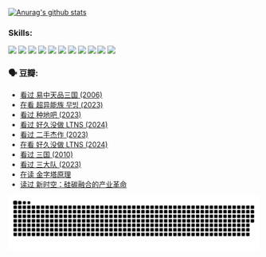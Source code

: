 
[![Anurag's github stats](https://github-readme-stats.vercel.app/api?username=w940853815)](https://github.com/anuraghazra/github-readme-stats)

### Skills:

<code><img height="32" src="https://cdn.jsdelivr.net/npm/simple-icons@v5/icons/python.svg"></code>
<code><img height="32" src="https://cdn.jsdelivr.net/npm/simple-icons@v5/icons/javascript.svg"></code>
<code><img height="32" src="https://cdn.jsdelivr.net/npm/simple-icons@v5/icons/django.svg"></code>
<code><img height="32" src="https://cdn.jsdelivr.net/npm/simple-icons@v5/icons/flask.svg"></code>
<code><img height="32" src="https://cdn.jsdelivr.net/npm/simple-icons@v5/icons/vuetify.svg"></code>
<code><img height="32" src="https://cdn.jsdelivr.net/npm/simple-icons@v5/icons/git.svg"></code>
<code><img height="32" src="https://cdn.jsdelivr.net/npm/simple-icons@v5/icons/docker.svg"></code>
<code><img height="32" src="https://cdn.jsdelivr.net/npm/simple-icons@v5/icons/postgresql.svg"></code>
<code><img height="32" src="https://cdn.jsdelivr.net/npm/simple-icons@v5/icons/elasticsearch.svg"></code>
<code><img height="32" src="https://cdn.jsdelivr.net/npm/simple-icons@v5/icons/macos.svg"></code>
<code><img height="32" src="https://cdn.jsdelivr.net/npm/simple-icons@v5/icons/linux.svg"></code>

### 🗣 豆瓣:

<!-- DOUBAN-ACTIVITIES:START -->
- [看过 易中天品三国‎ (2006)](https://www.douban.com/people/136069238/status/4529910812/?_i=09295786)
- [在看 超异能族 무빙‎ (2023)](https://www.douban.com/people/136069238/status/4527291077/?_i=09295786)
- [看过 种地吧‎ (2023)](https://www.douban.com/people/136069238/status/4527289637/?_i=09295786)
- [看过 好久没做 LTNS‎ (2024)](https://www.douban.com/people/136069238/status/4527289515/?_i=09295786)
- [看过 二手杰作‎ (2023)](https://www.douban.com/people/136069238/status/4522502716/?_i=09295786)
- [在看 好久没做 LTNS‎ (2024)](https://www.douban.com/people/136069238/status/4521969883/?_i=09295786)
- [看过 三国‎ (2010)](https://www.douban.com/people/136069238/status/4521634661/?_i=09295786)
- [看过 三大队‎ (2023)](https://www.douban.com/people/136069238/status/4510323325/?_i=09295786)
- [在读 金字塔原理](https://www.douban.com/people/136069238/status/4507497587/?_i=09295786)
- [读过 新时空：硅碳融合的产业革命](https://www.douban.com/people/136069238/status/4506659177/?_i=09295786)
<!-- DOUBAN-ACTIVITIES:END -->


![Snake animation](https://raw.githubusercontent.com/w940853815/w940853815/output/github-contribution-grid-snake.svg)

<!--
**w940853815/w940853815** is a ✨ _special_ ✨ repository because its `README.md` (this file) appears on your GitHub profile.

Here are some ideas to get you started:

- 🔭 I’m currently working on ...
- 🌱 I’m currently learning ...
- 👯 I’m looking to collaborate on ...
- 🤔 I’m looking for help with ...
- 💬 Ask me about ...
- 📫 How to reach me: ...
- 😄 Pronouns: ...
- ⚡ Fun fact: ...
-->
